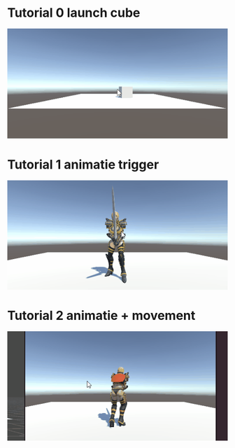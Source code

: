 # Tutorial 0 launch cube
![tutorial launch cube gif](/GIFs/launch.gif)
# Tutorial 1 animatie trigger
![tutorial animatie trigger gif](/GIFs/AnimatieDance.gif)
# Tutorial 2 animatie + movement
![tutorial animatie + movement gif](/GIFs/AnimatieMovement.gif)